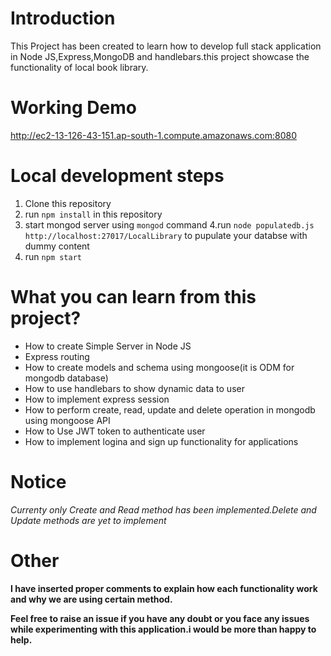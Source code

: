 # Introduction
This Project has been created to learn how to develop full stack application in Node JS,Express,MongoDB and handlebars.this project showcase the functionality of local book library.

# Working Demo
<a href="http://ec2-13-126-43-151.ap-south-1.compute.amazonaws.com:8080" target="_blank">http://ec2-13-126-43-151.ap-south-1.compute.amazonaws.com:8080</a>


# Local development steps
1. Clone this repository
2. run `npm install` in this repository
3. start mongod server using `mongod` command
4.run `node populatedb.js http://localhost:27017/LocalLibrary` to pupulate your databse with dummy content
5. run `npm start`

# What you can learn from this project?
* How to create Simple Server in Node JS
* Express routing
* How to create models and schema using mongoose(it is ODM for mongodb database)
* How to use handlebars to show dynamic data to user
* How to implement express session
* How to perform create, read, update and delete operation in mongodb using mongoose API
* How to Use JWT token to authenticate user
* How to implement logina and sign up functionality for applications
# Notice
*Currenty only Create and Read method has been implemented.Delete and Update methods are yet to implement*
# Other
**I have inserted proper comments to explain how each functionality work and why we are using certain method.**

**Feel free to raise an issue if you have any doubt or you face any issues while experimenting with this application.i would be more than happy to help.**


